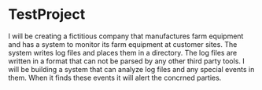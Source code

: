 # TestProject
I will be creating a fictitious company that manufactures farm equipment and has a system to monitor its farm equipment at customer sites. 
The system writes log files and places them in a directory. The log files are written in a format that can not be parsed by any other third party tools. 
I will be building a system that can analyze log files and any special events in them. When it finds these events it will alert the concrned parties.
